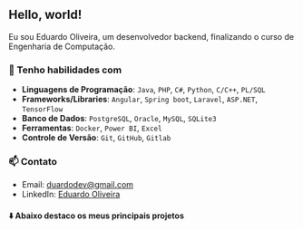 ## Hello, world!

Eu sou Eduardo Oliveira, um desenvolvedor backend, finalizando o curso de Engenharia de Computação.

### 💼 Tenho habilidades com

- **Linguagens de Programação**: `Java`, `PHP`, `C#`, `Python`, `C/C++`, `PL/SQL`
- **Frameworks/Libraries**: `Angular`, `Spring boot`, `Laravel`, `ASP.NET`, `TensorFlow`
- **Banco de Dados**: `PostgreSQL`, `Oracle`, `MySQL`, `SQLite3`
- **Ferramentas**: `Docker`, `Power BI`, `Excel`
- **Controle de Versão**: `Git`, `GitHub`, `Gitlab`

### 📫 Contato
- Email: duardodev@gmail.com
- LinkedIn: [Eduardo Oliveira](https://www.linkedin.com/in/duardooliveiras/)

#### ⬇️ Abaixo destaco os meus principais projetos
